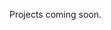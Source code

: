 Projects coming soon.

<!---
- 👋 Hi, I’m @miixel
- 👀 I’m interested in learning the best technologies of our time and gaining stronger coding skills. Reach out to 
me if you have any project or technology recommendations!
- 🌱 I’m currently advancing my skills Python and JavaScript. Spent some time learning Go as well.
- 💞️ I’m looking to collaborate on any projects that will lead to valuable experience.
- 📫 You can reach me @ mike.doerrx@gmail.com.

<!---
miixel/miixel is a ✨ special ✨ repository because its `README.md` (this file) appears on your GitHub profile.
You can click the Preview link to take a look at your changes.
--->
